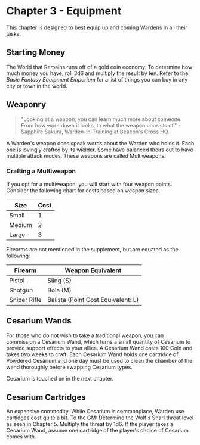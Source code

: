# Chapter 3 - Equipment
This chapter is designed to best equip up and coming Wardens in all their tasks.

## Starting Money
The World that Remains runs off of a gold coin economy. To determine how much money you have, roll 3d6 and multiply the result by ten. Refer to the *Basic Fantasy Equipment Emporium* for a list of things you can buy in any city or town in the world.

## Weaponry
> "Looking at a weapon, you can learn much more about someone. From how worn down it looks, to what the weapon consists of." 
-Sapphire Sakura, Warden-in-Training at Beacon's Cross HQ.

A Warden's weapon does speak words about the Warden who holds it. Each one is lovingly crafted by its wielder. Some have balanced theirs out to have multiple attack modes. These weapons are called Multiweapons.

### Crafting a Multiweapon
If you opt for a multiweapon, you will start with four weapon points. Consider the following chart for costs based on weapon sizes.

| Size | Cost |
|------|------|
| Small | 1 |
| Medium | 2 |
| Large | 3 |

Firearms are not mentioned in the supplement, but are equated as the following:

| Firearm | Weapon Equivalent |
|---------|-------------------|
| Pistol | Sling (S) |
| Shotgun | Bola (M) |
| Sniper Rifle | Balista (Point Cost Equivalent: L) |

## Cesarium Wands
For those who do not wish to take a traditional weapon, you can commission a Cesarium Wand, which turns a small quantity of Cesarium to provide support effects to your allies. A Cesarium Wand costs 100 Gold and takes two weeks to craft. Each Cesarium Wand holds one cartridge of Powdered Cesarium and one day must be used to clean the chamber of the wand thoroughly before swapping Cesarium types.

Cesarium is touched on in the next chapter.

## Cesarium Cartridges
An expensive commodity. While Cesarium is commonplace, Warden use cartidges cost quite a bit. To the GM: Determine the Wolf's Snarl threat level as seen in Chapter 5. Multiply the threat by 1d6. If the player takes a Cesarium Wand, assume one cartridge of the player's choice of Cesarium comes with.